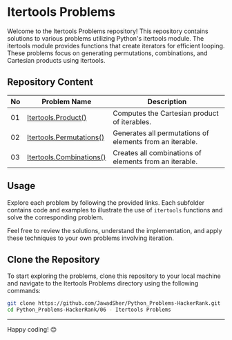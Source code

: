 # Itertools Problems

Welcome to the Itertools Problems repository! This repository contains solutions to various problems utilizing Python's itertools module. The itertools module provides functions that create iterators for efficient looping. These problems focus on generating permutations, combinations, and Cartesian products using itertools.

## Repository Content
| No | Problem Name | Description |
|---|---|---|
| 01 | [Itertools.Product()](https://github.com/JawadSher/Python_Problems-HackerRank/tree/main/06%20-%20Itertools%20Problems/01%20-%20Itertools%20Product()) | Computes the Cartesian product of iterables.
| 02 | [Itertools.Permutations()](https://github.com/JawadSher/Python_Problems-HackerRank/tree/main/06%20-%20Itertools%20Problems/02%20-%20Itertools%20Permutations()) | Generates all permutations of elements from an iterable.
| 03 | [Itertools.Combinations()](https://github.com/JawadSher/Python_Problems-HackerRank/tree/main/06%20-%20Itertools%20Problems/03%20-%20Itertools%20Combinations()) | Creates all combinations of elements from an iterable.

## Usage

Explore each problem by following the provided links. Each subfolder contains code and examples to illustrate the use of `itertools` functions and solve the corresponding problem. 

Feel free to review the solutions, understand the implementation, and apply these techniques to your own problems involving iteration.

## Clone the Repository

To start exploring the problems, clone this repository to your local machine and navigate to the Itertools Problems directory using the following commands:

```bash
git clone https://github.com/JawadSher/Python_Problems-HackerRank.git
cd Python_Problems-HackerRank/06 - Itertools Problems
```

---
Happy coding! 😊

